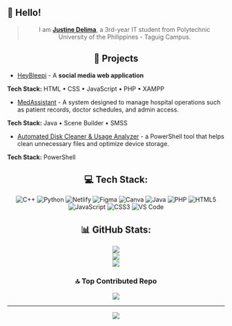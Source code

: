  
## 👋 Hello! 

<div align="center">

> I am [**Justine Delima**](https://github.com/delima-justine), a 3rd-year IT student from Polytechnic University of the Philippines - Taguig Campus.

</div>

<div align="center">

## 📄 Projects

</div>

- [HeyBleepi](https://github.com/PUP-BSIT/project-club-404) - A **social media web application**

**Tech Stack:** HTML • CSS • JavaScript • PHP • XAMPP   
    
- [MedAssistant](https://github.com/delima-justine/MedAssistant) - A system designed to manage hospital operations such as patient records, doctor schedules, and admin access.
  
**Tech Stack:** Java • Scene Builder • SMSS

- [Automated Disk Cleaner & Usage Analyzer](https://github.com/mejares-jamesmichael/OS-PROJECT-Powershell-GUI) - a PowerShell tool that helps clean unnecessary files and optimize device storage.

**Tech Stack:** PowerShell


<div align="center">

## 💻 Tech Stack:
![C++](https://img.shields.io/badge/c++-%2300599C.svg?style=for-the-badge&logo=c%2B%2B&logoColor=white) ![Python](https://img.shields.io/badge/python-3670A0?style=for-the-badge&logo=python&logoColor=ffdd54) ![Netlify](https://img.shields.io/badge/netlify-%23000000.svg?style=for-the-badge&logo=netlify&logoColor=#00C7B7) ![Figma](https://img.shields.io/badge/figma-%23F24E1E.svg?style=for-the-badge&logo=figma&logoColor=white) ![Canva](https://img.shields.io/badge/Canva-%2300C4CC.svg?style=for-the-badge&logo=Canva&logoColor=white) ![Java](https://img.shields.io/badge/java-%23ED8B00.svg?style=for-the-badge&logo=openjdk&logoColor=white) ![PHP](https://img.shields.io/badge/php-%23777BB4.svg?style=for-the-badge&logo=php&logoColor=white) ![HTML5](https://img.shields.io/badge/html5-%23E34F26.svg?style=for-the-badge&logo=html5&logoColor=white) ![JavaScript](https://img.shields.io/badge/javascript-%23323330.svg?style=for-the-badge&logo=javascript&logoColor=%23F7DF1E) ![CSS3](https://img.shields.io/badge/css3-%231572B6.svg?style=for-the-badge&logo=css3&logoColor=white)
![VS Code](https://img.shields.io/badge/VS%20Code-0078d7.svg?style=for-the-badge&logo=visual-studio-code&logoColor=white)


## 📊 GitHub Stats:
![](https://github-readme-stats.vercel.app/api?username=delima-justine&theme=github_dark&hide_border=false&include_all_commits=false&count_private=false)<br/>
![](https://nirzak-streak-stats.vercel.app/?user=delima-justine&theme=github_dark&hide_border=false)<br/>
![](https://github-readme-stats.vercel.app/api/top-langs/?username=delima-justine&theme=github_dark&hide_border=false&include_all_commits=false&count_private=false&layout=compact)

### 🔝 Top Contributed Repo
![](https://github-contributor-stats.vercel.app/api?username=delima-justine&limit=5&theme=dark&combine_all_yearly_contributions=true)

---
[![](https://visitcount.itsvg.in/api?id=delima-justine&icon=0&color=0)](https://visitcount.itsvg.in) 

</div>

<!-- Proudly created with GPRM ( https://gprm.itsvg.in ) -->
